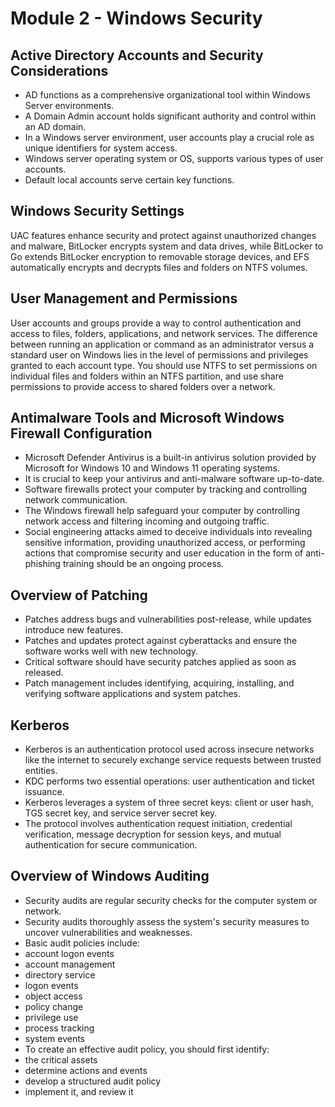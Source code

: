 # Module 2 - Windows Security

## Active Directory Accounts and Security Considerations
- AD functions as a comprehensive organizational tool within Windows Server environments.
- A Domain Admin account holds significant authority and control within an AD domain.
- In a Windows server environment, user accounts play a crucial role as unique identifiers for system access.
- Windows server operating system or OS, supports various types of user accounts.
- Default local accounts serve certain key functions.

## Windows Security Settings
UAC features enhance security and protect against unauthorized changes and malware, BitLocker encrypts system and data drives, while BitLocker to Go extends BitLocker encryption to removable storage devices, and EFS automatically encrypts and decrypts files and folders on NTFS volumes.

## User Management and Permissions
User accounts and groups provide a way to control authentication and access to files, folders, applications, and network services. The difference between running an application or command as an administrator versus a standard user on Windows lies in the level of permissions and privileges granted to each account type. You should use NTFS to set permissions on individual files and folders within an NTFS partition, and use share permissions to provide access to shared folders over a network.

## Antimalware Tools and Microsoft Windows Firewall Configuration
- Microsoft Defender Antivirus is a built-in antivirus solution provided by Microsoft for Windows 10 and Windows 11 operating systems.
- It is crucial to keep your antivirus and anti-malware software up-to-date.
- Software firewalls protect your computer by tracking and controlling network communication.
- The Windows firewall help safeguard your computer by controlling network access and filtering incoming and outgoing traffic.
- Social engineering attacks aimed to deceive individuals into revealing sensitive information, providing unauthorized access, or performing actions that compromise security and user education in the form of anti-phishing training should be an ongoing process.

## Overview of Patching
- Patches address bugs and vulnerabilities post-release, while updates introduce new features.
- Patches and updates protect against cyberattacks and ensure the software works well with new technology.
- Critical software should have security patches applied as soon as released.
- Patch management includes identifying, acquiring, installing, and verifying software applications and system patches.

## Kerberos
- Kerberos is an authentication protocol used across insecure networks like the internet to securely exchange service requests between trusted entities.
- KDC performs two essential operations: user authentication and ticket issuance.
- Kerberos leverages a system of three secret keys: client or user hash, TGS secret key, and service server secret key.
- The protocol involves authentication request initiation, credential verification, message decryption for session keys, and mutual authentication for secure communication.

## Overview of Windows Auditing
- Security audits are regular security checks for the computer system or network.
- Security audits thoroughly assess the system's security measures to uncover vulnerabilities and weaknesses.
- Basic audit policies include:
- account logon events
- account management
- directory service
- logon events
- object access
- policy change
- privilege use
- process tracking
- system events
- To create an effective audit policy, you should first identify:
- the critical assets
- determine actions and events
- develop a structured audit policy
- implement it, and review it  
